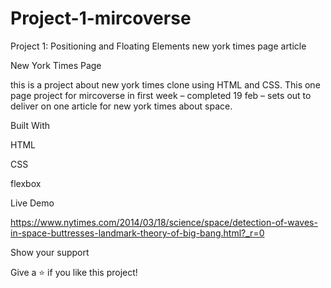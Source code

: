 # Project-1-mircoverse
Project 1: Positioning and Floating Elements new york times page article


New York Times Page

this is a project about new york times clone using HTML and CSS. This one page project for mircoverse in first week – completed 19 feb – sets out to deliver on one article for new york times about space.

Built With

HTML

CSS

flexbox

Live Demo

https://www.nytimes.com/2014/03/18/science/space/detection-of-waves-in-space-buttresses-landmark-theory-of-big-bang.html?_r=0

Show your support

Give a ⭐️ if you like this project!
